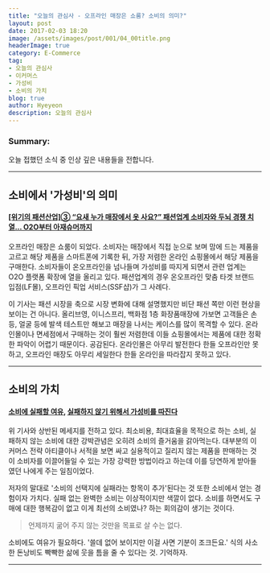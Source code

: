 ```yaml
---
title: "오늘의 관심사 - 오프라인 매장은 쇼룸? 소비의 의미?"
layout: post
date: 2017-02-03 18:20
image: /assets/images/post/001/04_00title.png
headerImage: true
category: E-Commerce
tag:
- 오늘의 관심사
- 이커머스
- 가성비
- 소비의 가치
blog: true
author: Hyeyeon
description: 오늘의 관심사
---
```


### Summary:

오늘 접했던 소식 중 인상 깊은 내용들을 전합니다.

---

## 소비에서 '가성비'의 의미

#### [[위기의 패션산업]③ “요새 누가 매장에서 옷 사요?” 패션업계 소비자와 두뇌 경쟁 치열... O2O부터 아재슈머까지](http://biz.chosun.com/site/data/html_dir/2017/02/01/2017020100045.html)

오프라인 매장은 쇼룸이 되었다. 소비자는 매장에서 직접 눈으로 보며 맘에 드는 제품을 고르고 해당 제품을 스마트폰에 기록한 뒤, 가장 저렴한 온라인 쇼핑몰에서 해당 제품을 구매한다. 소비자들이 온오프라인을 넘나들며 가성비를 따지게 되면서 관련 업계는 O2O 플랫폼 확장에 열을 올리고 있다. 패션업계의 경우 온오프라인 맞춤 타겟 브랜드 입점(LF몰), 오프라인 픽업 서비스(SSF샵)가 그 사례다.

이 기사는 패션 시장을 축으로 시장 변화에 대해 설명했지만 비단 패션 쪽만 이런 현상을 보이는 건 아니다. 올리브영, 이니스프리, 백화점 1층 화장품매장에 가보면 고객들은 손등, 얼굴 등에 발색 테스트만 해보고 매장을 나서는 케이스를 많이 목격할 수 있다. 온라인몰이나 면세점에서 구매하는 것이 훨씬 저렴한데 이들 쇼핑몰에서는 제품에 대한 정확한 파악이 어렵기 때문이다. 공감된다. 온라인몰은 아무리 발전한다 한들 오프라인만 못하고, 오프라인 매장도 아무리 세일한다 한들 온라인을 따라잡지 못하고 있다.

---

## 소비의 가치

#### [소비에 실패할 여유](http://slownews.kr/61461), [실패하지 않기 위해서 가성비를 따진다](http://ppss.kr/archives/98705)

위 기사와 상반된 메세지를 전하고 있다. 최소비용, 최대효율을 목적으로 하는 소비, 실패하지 않는 소비에 대한 강박관념은 오히려 소비의 즐거움을 갉아먹는다. 대부분의 이커머스 전략 아티클이나 서적을 보면 싸고 실용적이고 질리지 않는 제품을 판매하는 것이 소비자를 이끌어들일 수 있는 가장 강력한 방법이라고 하는데 이를 당연하게 받아들였던 나에게 주는 일침이었다.

저자의 말대로 '소비의 선택지에 실패라는 항목이 추가'된다는 것 또한 소비에서 얻는 경험이자 가치다. 실패 없는 완벽한 소비는 이상적이지만 색깔이 없다. 소비를 하면서도 구매에 대한 행복감이 없고 이게 최선의 소비였나? 하는 회의감이 생기는 것이다.

> 언제까지 굶어 주지 않는 것만을 목표로 살 수는 없다.

소비에도 여유가 필요하다. '쓸데 없어 보이지만 이걸 사면 기분이 조크든요.' 식의 사소한 돈낭비도 빡빡한 삶에 웃을 틈을 줄 수 있다는 것. 기억하자.

---
